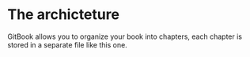 # The archicteture

GitBook allows you to organize your book into chapters, each chapter is stored in a separate file like this one.

